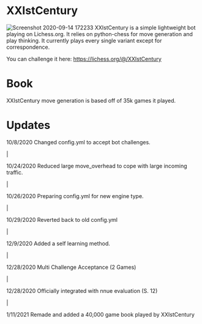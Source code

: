 # XXIstCentury
![Screenshot 2020-09-14 172233](https://user-images.githubusercontent.com/54376446/93139990-b2efef80-f6af-11ea-878a-479da788aa38.jpg)
XXIstCentury is a simple lightweight bot playing on Lichess.org. It relies on python-chess for move generation and play thinking. It currently plays every single variant except for correspondence. 

You can challenge it here: https://lichess.org/@/XXIstCentury

# Book
XXIstCentury move generation is based off of 35k games it played. 

# Updates
10/8/2020  Changed config.yml to accept bot challenges. 

|

10/24/2020 Reduced large move_overhead to cope with large incoming traffic. 

|

10/26/2020 Preparing config.yml for new engine type.

|

10/29/2020 Reverted back to old config.yml

|

12/9/2020 Added a self learning method. 

|

12/28/2020 Multi Challenge Acceptance (2 Games)

|

12/28/2020 Officially integrated with nnue evaluation (S. 12)

|

1/11/2021 Remade and added a 40,000 game book played by XXIstCentury 
